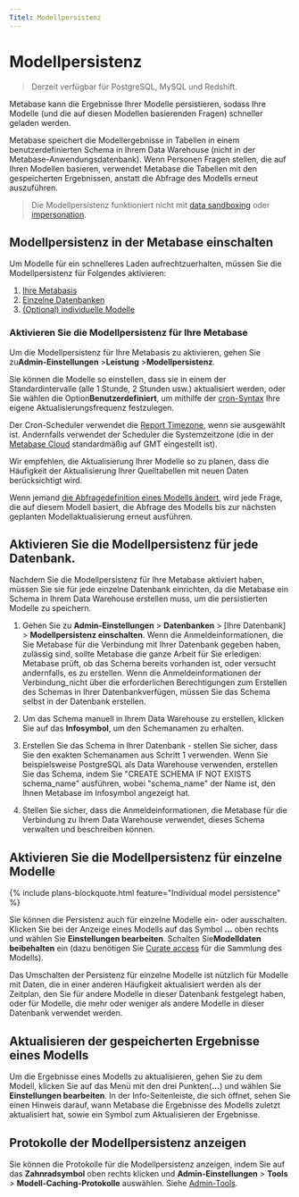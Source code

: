 ```yaml
---
Titel: Modellpersistenz
---
```



# Modellpersistenz


> Derzeit verfügbar für PostgreSQL, MySQL und Redshift.


Metabase kann die Ergebnisse Ihrer Modelle persistieren, sodass Ihre Modelle (und die auf diesen Modellen basierenden Fragen) schneller geladen werden.


Metabase speichert die Modellergebnisse in Tabellen in einem benutzerdefinierten Schema in Ihrem Data Warehouse (nicht in der Metabase-Anwendungsdatenbank). Wenn Personen Fragen stellen, die auf Ihren Modellen basieren, verwendet Metabase die Tabellen mit den gespeicherten Ergebnissen, anstatt die Abfrage des Modells erneut auszuführen.


> Die Modellpersistenz funktioniert nicht mit [data sandboxing](../permissions/data-sandboxes.md) oder [impersonation](../permissions/impersonation.md).


## Modellpersistenz in der Metabase einschalten


Um Modelle für ein schnelleres Laden aufrechtzuerhalten, müssen Sie die Modellpersistenz für Folgendes aktivieren:


1. [Ihre Metabasis](#turn-on-model-persistence-for-your-metabase)
2. [Einzelne Datenbanken](#turn-on-model-persistence-for-each-database)
3. [(Optional) individuelle Modelle](#turn-on-model-persistence-for-individual-models)


### Aktivieren Sie die Modellpersistenz für Ihre Metabase


Um die Modellpersistenz für Ihre Metabasis zu aktivieren, gehen Sie zu**Admin-Einstellungen** >**Leistung** >**Modellpersistenz**.


Sie können die Modelle so einstellen, dass sie in einem der Standardintervalle (alle 1 Stunde, 2 Stunden usw.) aktualisiert werden, oder Sie wählen die Option**Benutzerdefiniert**, um mithilfe der [cron-Syntax](https://www.quartz-scheduler.org/documentation/quartz-2.3.0/tutorials/crontrigger.html) Ihre eigene Aktualisierungsfrequenz festzulegen.


Der Cron-Scheduler verwendet die [Report Timezone](../configuring-metabase/localization.md#report-timezone), wenn sie ausgewählt ist. Andernfalls verwendet der Scheduler die Systemzeitzone (die in der [Metabase Cloud](https://www.metabase.com/cloud/) standardmäßig auf GMT eingestellt ist).


Wir empfehlen, die Aktualisierung Ihrer Modelle so zu planen, dass die Häufigkeit der Aktualisierung Ihrer Quelltabellen mit neuen Daten berücksichtigt wird.


Wenn jemand [die Abfragedefinition eines Modells ändert](./models.md#edit-a-models-query), wird jede Frage, die auf diesem Modell basiert, die Abfrage des Modells bis zur nächsten geplanten Modellaktualisierung erneut ausführen.


## Aktivieren Sie die Modellpersistenz für jede Datenbank.


Nachdem Sie die Modellpersistenz für Ihre Metabase aktiviert haben, müssen Sie sie für jede einzelne Datenbank einrichten, da die Metabase ein Schema in Ihrem Data Warehouse erstellen muss, um die persistierten Modelle zu speichern.


1. Gehen Sie zu **Admin-Einstellungen** > **Datenbanken** > [Ihre Datenbank] > **Modellpersistenz einschalten**. Wenn die Anmeldeinformationen, die Sie Metabase für die Verbindung mit Ihrer Datenbank gegeben haben, zulässig sind, sollte Metabase die ganze Arbeit für Sie erledigen: Metabase prüft, ob das Schema bereits vorhanden ist, oder versucht andernfalls, es zu erstellen. Wenn die Anmeldeinformationen der Verbindung_nicht über die erforderlichen Berechtigungen zum Erstellen des Schemas in Ihrer Datenbankverfügen, müssen Sie das Schema selbst in der Datenbank erstellen.


2. Um das Schema manuell in Ihrem Data Warehouse zu erstellen, klicken Sie auf das **Infosymbol**, um den Schemanamen zu erhalten.


3. Erstellen Sie das Schema in Ihrer Datenbank - stellen Sie sicher, dass Sie den exakten Schemanamen aus Schritt 1 verwenden. Wenn Sie beispielsweise PostgreSQL als Data Warehouse verwenden, erstellen Sie das Schema, indem Sie "CREATE SCHEMA IF NOT EXISTS schema_name" ausführen, wobei "schema_name" der Name ist, den Ihnen Metabase im Infosymbol angezeigt hat.


4. Stellen Sie sicher, dass die Anmeldeinformationen, die Metabase für die Verbindung zu Ihrem Data Warehouse verwendet, dieses Schema verwalten und beschreiben können.


## Aktivieren Sie die Modellpersistenz für einzelne Modelle


{% include plans-blockquote.html feature="Individual model persistence" %}


Sie können die Persistenz auch für einzelne Modelle ein- oder ausschalten. Klicken Sie bei der Anzeige eines Modells auf das Symbol **...** oben rechts und wählen Sie **Einstellungen bearbeiten**. Schalten Sie**Modelldaten beibehalten** ein (dazu benötigen Sie [Curate access](../permissions/collections.md#curate-access) für die Sammlung des Modells).


Das Umschalten der Persistenz für einzelne Modelle ist nützlich für Modelle mit Daten, die in einer anderen Häufigkeit aktualisiert werden als der Zeitplan, den Sie für andere Modelle in dieser Datenbank festgelegt haben, oder für Modelle, die mehr oder weniger als andere Modelle in dieser Datenbank verwendet werden.


## Aktualisieren der gespeicherten Ergebnisse eines Modells


Um die Ergebnisse eines Modells zu aktualisieren, gehen Sie zu dem Modell, klicken Sie auf das Menü mit den drei Punkten(**...**) und wählen Sie **Einstellungen bearbeiten**. In der Info-Seitenleiste, die sich öffnet, sehen Sie einen Hinweis darauf, wann Metabase die Ergebnisse des Modells zuletzt aktualisiert hat, sowie ein Symbol zum Aktualisieren der Ergebnisse.


## Protokolle der Modellpersistenz anzeigen


Sie können die Protokolle für die Modellpersistenz anzeigen, indem Sie auf das **Zahnradsymbol** oben rechts klicken und **Admin-Einstellungen** > **Tools** > **Modell-Caching-Protokolle** auswählen. Siehe [Admin-Tools](../usage-and-performance-tools/tools.md).
